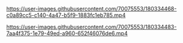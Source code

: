


https://user-images.githubusercontent.com/70075553/180334468-c0a89cc5-c140-4a47-b5f9-1883fc1eb785.mp4



https://user-images.githubusercontent.com/70075553/180334483-7aa4f375-1e79-49ed-a960-652f46076de6.mp4

